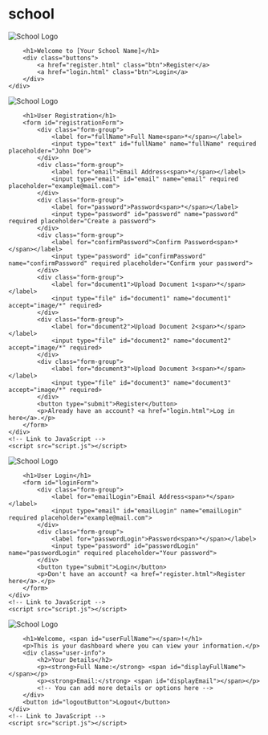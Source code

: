 # school
<!DOCTYPE html>
<html lang="en">
<head>
    <meta charset="UTF-8">
    <title>Welcome - [Your School Name]</title>
    <meta name="viewport" content="width=device-width, initial-scale=1.0">
    <!-- Link to CSS -->
    <link rel="stylesheet" href="styles.css">
</head>
<body>
    <div class="container">
        <!-- School Logo -->
        <img src="school-logo.png" alt="School Logo" class="logo">

        <h1>Welcome to [Your School Name]</h1>
        <div class="buttons">
            <a href="register.html" class="btn">Register</a>
            <a href="login.html" class="btn">Login</a>
        </div>
    </div>
</body>
</html>
<!DOCTYPE html>
<html lang="en">
<head>
    <meta charset="UTF-8">
    <title>Register - [Your School Name]</title>
    <meta name="viewport" content="width=device-width, initial-scale=1.0">
    <!-- Link to CSS -->
    <link rel="stylesheet" href="styles.css">
</head>
<body>
    <div class="container">
        <!-- School Logo -->
        <img src="school-logo.png" alt="School Logo" class="logo">

        <h1>User Registration</h1>
        <form id="registrationForm">
            <div class="form-group">
                <label for="fullName">Full Name<span>*</span></label>
                <input type="text" id="fullName" name="fullName" required placeholder="John Doe">
            </div>
            <div class="form-group">
                <label for="email">Email Address<span>*</span></label>
                <input type="email" id="email" name="email" required placeholder="example@mail.com">
            </div>
            <div class="form-group">
                <label for="password">Password<span>*</span></label>
                <input type="password" id="password" name="password" required placeholder="Create a password">
            </div>
            <div class="form-group">
                <label for="confirmPassword">Confirm Password<span>*</span></label>
                <input type="password" id="confirmPassword" name="confirmPassword" required placeholder="Confirm your password">
            </div>
            <div class="form-group">
                <label for="document1">Upload Document 1<span>*</span></label>
                <input type="file" id="document1" name="document1" accept="image/*" required>
            </div>
            <div class="form-group">
                <label for="document2">Upload Document 2<span>*</span></label>
                <input type="file" id="document2" name="document2" accept="image/*" required>
            </div>
            <div class="form-group">
                <label for="document3">Upload Document 3<span>*</span></label>
                <input type="file" id="document3" name="document3" accept="image/*" required>
            </div>
            <button type="submit">Register</button>
            <p>Already have an account? <a href="login.html">Log in here</a>.</p>
        </form>
    </div>
    <!-- Link to JavaScript -->
    <script src="script.js"></script>
</body>
</html>
<!DOCTYPE html>
<html lang="en">
<head>
    <meta charset="UTF-8">
    <title>Login - [Your School Name]</title>
    <meta name="viewport" content="width=device-width, initial-scale=1.0">
    <!-- Link to CSS -->
    <link rel="stylesheet" href="styles.css">
</head>
<body>
    <div class="container">
        <!-- School Logo -->
        <img src="school-logo.png" alt="School Logo" class="logo">

        <h1>User Login</h1>
        <form id="loginForm">
            <div class="form-group">
                <label for="emailLogin">Email Address<span>*</span></label>
                <input type="email" id="emailLogin" name="emailLogin" required placeholder="example@mail.com">
            </div>
            <div class="form-group">
                <label for="passwordLogin">Password<span>*</span></label>
                <input type="password" id="passwordLogin" name="passwordLogin" required placeholder="Your password">
            </div>
            <button type="submit">Login</button>
            <p>Don't have an account? <a href="register.html">Register here</a>.</p>
        </form>
    </div>
    <!-- Link to JavaScript -->
    <script src="script.js"></script>
</body>
</html>
<!DOCTYPE html>
<html lang="en">
<head>
    <meta charset="UTF-8">
    <title>Dashboard - [Your School Name]</title>
    <meta name="viewport" content="width=device-width, initial-scale=1.0">
    <!-- Link to CSS -->
    <link rel="stylesheet" href="styles.css">
</head>
<body>
    <div class="container">
        <!-- School Logo -->
        <img src="school-logo.png" alt="School Logo" class="logo">

        <h1>Welcome, <span id="userFullName"></span>!</h1>
        <p>This is your dashboard where you can view your information.</p>
        <div class="user-info">
            <h2>Your Details</h2>
            <p><strong>Full Name:</strong> <span id="displayFullName"></span></p>
            <p><strong>Email:</strong> <span id="displayEmail"></span></p>
            <!-- You can add more details or options here -->
        </div>
        <button id="logoutButton">Logout</button>
    </div>
    <!-- Link to JavaScript -->
    <script src="script.js"></script>
</body>
</html>
